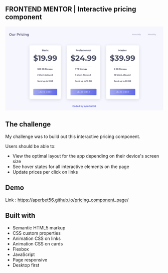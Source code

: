 ## FRONTEND MENTOR | Interactive pricing component

![Design preview for the project](./img/preview.png)

## The challenge

My challenge was to build out this interactive pricing component.

Users should be able to:

- View the optimal layout for the app depending on their device's screen size
- See hover states for all interactive elements on the page
- Update prices per click on links

## Demo

Link : https://aperbet56.github.io/pricing_component_page/

## Built with

- Semantic HTML5 markup
- CSS custom properties
- Animation CSS on links
- Animation CSS on cards
- Flexbox
- JavaScript
- Page responsive
- Desktop first

